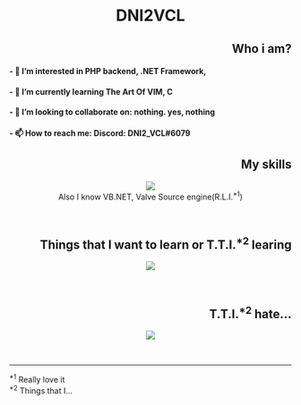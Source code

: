 <h1 align="center">DNI2VCL</h1>
<h2 align="right">Who i am?</h2>

<!--- 👋 Hi, I’m @DNI2VCL --->
#### - 👀 I’m interested in PHP backend, .NET Framework, 
#### - 🌱 I’m currently learning The Art Of VIM, C
#### - 💞️ I’m looking to collaborate on: nothing. yes, nothing
#### - 📫 How to reach me: Discord: DNI2_VCL#6079


<h2 align="right">My skills</h2>
<p align="center">
  <a href="https://skillicons.dev">
    <img src="https://skillicons.dev/icons?i=php,c,vim,html,css,cs,bash,bsd,linux,dotnet,figma,mysql,ps,visualstudio,vscode,atom&perline=8" />
  </a><br>
  Also I know VB.NET, Valve Source engine(R.L.I.<sup>*1</sup>)
</p><br>


<h2 align="right">Things that I want to learn or T.T.I.<sup>*2</sup> learing</h2>
<p align="center">
  <a href="https://skillicons.dev">
    <img src="https://skillicons.dev/icons?i=vim,js,ps" />
  </a>
</p><br>


<h2 align="right">T.T.I.<sup>*2</sup> hate...</h2>
<p align="center">
  <a href="https://skillicons.dev">
    <img src="https://skillicons.dev/icons?i=emacs,ts,unreal" />
  </a>
</p><br>

-------------------------------------------------------

<sup>*1</sup> Really love it  
<sup>*2</sup> Things that I...
